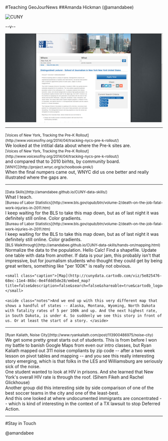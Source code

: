 

#Teaching GeoJourNews
##Amanda Hickman (@amandabee)

![CUNY](/talks/utilities/cunyj-logo.png "CUNY Graduate School of Journalism")


--v--

![CUNY](imgs/distinguished_lecturer.png "CUNY Graduate School of Journalism")

-----

<section data-background="imgs/vony_prek.png">
    <small class="caption">[Voices of New York, Tracking the Pre-K Rollout](http://www.voicesofny.org/2014/04/tracking-nycs-pre-k-rollout/)</small>
    <aside class="notes">We looked at the intitial data about where the Pre-k sites are.</aside>
</section>

<section data-background="imgs/vony_toddlers.png">
    <small class="caption">[Voices of New York, Tracking the Pre-K Rollout](http://www.voicesofny.org/2014/04/tracking-nycs-pre-k-rollout/)</small>
    <aside class="notes">and compared that to 2010 birhts, by community board.</aside>
</section>

<section data-background="imgs/wnyc_prek.png">
    <small class="caption">[WNYC](http://project.wnyc.org/schoolbook-prek/)</small>
    <aside class="notes">When the final numpers came out, WNYC did us one better and really illustrated where the gaps are. </aside>
</section>

-----

<section data-background="imgs/syllabus.png">
    <small class="caption">[Data Skills](http://amandabee.github.io/CUNY-data-skills/)</small>
    <aside class="notes">What I teach.</aside>
</section>

<section data-background="imgs/bls_screengrab.png">
    <small class="caption">[Bureau of Labor Statistics](http://www.bls.gov/opub/btn/volume-2/death-on-the-job-fatal-work-injuries-in-2011.htm)</small>
    <aside class="notes">I keep waiting for the BLS to take this map down, but as of last night it was definitely still online. Color gradients.  </aside>
</section>

<section data-background="imgs/BLS2014-03-06.png">
    <small class="caption">[Bureau of Labor Statistics](http://www.bls.gov/opub/btn/volume-2/death-on-the-job-fatal-work-injuries-in-2011.htm)</small>
    <aside class="notes">I keep waiting for the BLS to take this map down, but as of last night it was definitely still online. Color gradients.  </aside>
</section>

<section data-background="imgs/bls_walkthrough.png">
    <small class="caption">[BLS Walkthrough](http://amandabee.github.io/CUNY-data-skills/hands-on/mapping.html)</small>
    <aside class="notes">Normalize the data to the population. Hello Calc! Find a shapefile. Update one table with data from another. If data is your jam, this probably isn't that impressive, but for journalism students who thought they could get by being great writers, something like "per 100K" is really not obvious.</aside>
</section>

<section data-background="imgs/bls_normal.png">

    <small class="caption">[Map](http://cunydata.cartodb.com/viz/5e825476-68ec-11e4-86bc-0e4fddd5de28/embed_map?title=false&description=false&search=false&shareable=true&cartodb_logo=false&layer_selector=false&legends=true&scrollwheel=false&fullscreen=true&sublayer_options=1&sql=&sw_lat=40.612762264437265&sw_lon=-74.28577423095703&ne_lat=40.855223383357234&ne_lon=-73.59088897705078)</small>

    <aside class="notes">And we end up with this very different map that shows a handful of states -- Alaska, Montana, Wyoming, North Dakota with fatality rates of 5 per 100k and up. And the next highest rate, in South Dakota, is under 4. So suddenly we see this story in front of us. Or at least the start of a story. </aside>
</section>

-----

<section data-background="imgs/kaliath_noise.png">
    <small class="caption">[Ryan Kaliath, Noise City](http://www.ryankailath.com/post/113900486975/noise-city)</small>
    <aside class="notes">We get some pretty great starts out of students. This is from before I won my battle to banish Google Maps from even our intro classes, but Ryan Kaliath mapped out 311 noise compliants by zip code -- after a two week lesson on pivot tables and mapping -- and you see this really interesting story emerging, which is that folks in the LES and Williamsburg are seriously sick of the noise.</aside>
</section>


<section data-background="imgs/dataskills_hiv.png">
    <aside class="notes">One student wanted to look at HIV in prisons. And she learned that New York's overall HIV rate is through the roof. (Sihem Fikeh and Rachel Glickhouse)</aside>
</section>


<section data-background="imgs/dataskills_soccer.png">
    <aside class="notes">Another group did this interesting side by side comparison of one of the best soccer teams in the city and one of the least-best.</aside>
</section>


<section data-background="imgs/dataskills_undocumented_gross.png">
    <aside class="notes">And this one looked at where undocumented immigrants are concentrated -- which is kind of interesting in the context of a TX lawsuit to stop Deferred Action. </aside>
</section>

<section data-background="imgs/dataskills_undocumented.png">
    <aside class="notes"> </aside>
</section>

-----

#Stay in Touch

@amandabee
